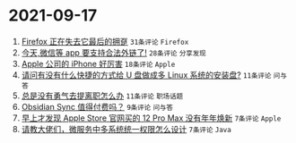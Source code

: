 # 2021-09-17

1. [Firefox 正在失去它最后的拥趸](https://www.v2ex.com/t/802450) `31条评论` `Firefox`
1. [今天,微信等 app 要支持合法外链了!](https://www.v2ex.com/t/802447) `28条评论` `分享发现`
1. [Apple 公司的 iPhone 好厉害](https://www.v2ex.com/t/802444) `18条评论` `Apple`
1. [请问有没有什么快捷的方式给 U 盘做成多 Linux 系统的安装盘?](https://www.v2ex.com/t/802456) `11条评论` `问与答`
1. [总是没有勇气去提离职怎么办](https://www.v2ex.com/t/802445) `11条评论` `职场话题`
1. [Obsidian Sync 值得付费吗？](https://www.v2ex.com/t/802446) `9条评论` `问与答`
1. [早上才发现 Apple Store 官网买的 12 Pro Max 没有年年焕新](https://www.v2ex.com/t/802461) `7条评论` `Apple`
1. [请教大佬们，微服务中多系统统一权限怎么设计](https://www.v2ex.com/t/802442) `7条评论` `Java`
